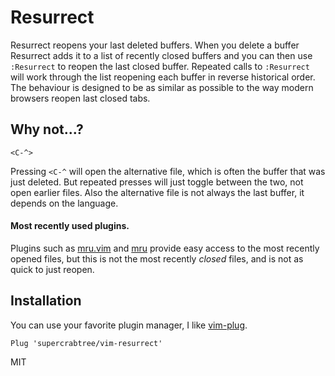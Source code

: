 
# Resurrect

Resurrect reopens your last deleted buffers. When you delete a buffer Resurrect
adds it to a list of recently closed buffers and you can then use `:Resurrect`
to reopen the last closed buffer. Repeated calls to `:Resurrect` will work
through the list reopening each buffer in reverse historical order.  The
behaviour is designed to be as similar as possible to the way modern browsers
reopen last closed tabs.


## Why not...?

```
<C-^>
```

Pressing `<C-^` will open the alternative file, which is often the buffer that
was just deleted. But repeated presses will just toggle between the two, not
open earlier files. Also the alternative file is not always the last buffer, it
depends on the language.


#### Most recently used plugins.

Plugins such as [mru.vim](https://github.com/vim-scripts/mru.vim) and
[mru](https://github.com/yegappan/mru) provide easy access to the most recently
opened files, but this is not the most recently *closed* files, and is not as
quick to just reopen.


## Installation

You can use your favorite plugin manager, I like
[vim-plug](https://github.com/junegunn/vim-plug).

```vim
Plug 'supercrabtree/vim-resurrect'
```

MIT

